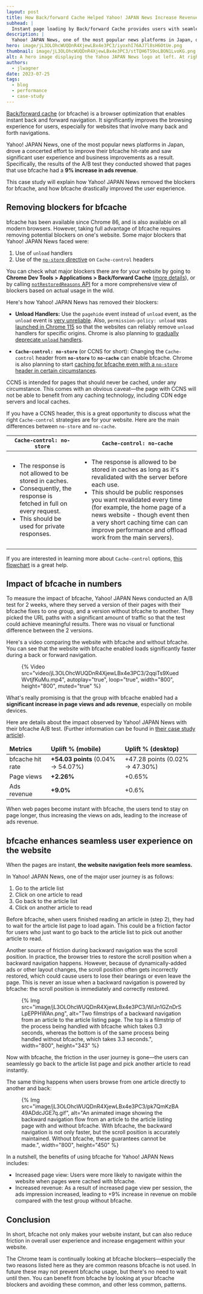 ```yaml
---
layout: post
title: How Back/forward Cache Helped Yahoo! JAPAN News Increase Revenue by 9% on Mobile
subhead: |
  Instant page loading by Back/forward Cache provides users with seamless experience
description: |
  Yahoo! JAPAN News, one of the most popular news platforms in Japan, drove a concerted effort to improve their bfcache hit-rate and saw significant user experience and business improvements as a result. Specifically, the results of the A/B test they conducted showed that pages that use bfcache had a 9% increase in ads revenue.
hero: image/jL3OLOhcWUQDnR4XjewLBx4e3PC3/iyoxhI76AJ7l8sH6OtUe.png
thumbnail: image/jL3OLOhcWUQDnR4XjewLBx4e3PC3/stTQH6TS9oLBON1LvoKG.png
alt: A hero image displaying the Yahoo JAPAN News logo at left. At right is a comparison of two filmstrips showing the benefits of bfcache (page loads in 0.3 seconds) versus without (page loads in 3.3 seconds).
authors:
  - jlwagner
date: 2023-07-25
tags:
  - blog
  - performance
  - case-study
---
```


[Back/forward cache](/bfcache/) (or bfcache) is a browser optimization that enables instant back and forward navigation. It significantly improves the browsing experience for users, especially for websites that involve many back and forth navigations.

Yahoo! JAPAN News, one of the most popular news platforms in Japan, drove a concerted effort to improve their bfcache hit-rate and saw significant user experience and business improvements as a result. Specifically, the results of the A/B test they conducted showed that pages that use bfcache had a **9% increase in ads revenue**.

This case study will explain how Yahoo! JAPAN News removed the blockers for bfcache, and how bfcache drastically improved the user experience.

## Removing blockers for bfcache

bfcache has been available since Chrome 86, and is also available on all modern browsers. However, taking full advantage of bfcache requires removing potential blockers on one's website. Some major blockers that Yahoo! JAPAN News faced were:

1. Use of `unload` handlers
2. Use of the [`no-store` directive](https://developer.mozilla.org/docs/Web/HTTP/Headers/Cache-Control#no-store) on `Cache-control` headers

You can check what major blockers there are for your website by going to **Chrome Dev Tools > Applications > Back/forward Cache** ([more details](/bfcache/#test-to-ensure-your-pages-are-cacheable)), or by calling [`notRestoredReasons` API](https://developer.chrome.com/docs/web-platform/bfcache-notrestoredreasons/) for a more comprehensive view of blockers based on actual usage in the wild.

Here's how Yahoo! JAPAN News has removed their blockers:

- **Unload Handlers:** Use the `pagehide` event instead of `unload` event, as the `unload` event is [very unreliable](/bfcache/#never-use-the-unload-event). Also, `permission-policy: unload` was [launched in Chrome 115](https://chromestatus.com/feature/5579556305502208) so that the websites can reliably remove `unload` handlers for specific origins. Chrome is also planning to [gradually deprecate `unload` handlers](https://github.com/fergald/docs/blob/master/explainers/permissions-policy-deprecate-unload.md#logistics-of-deprecation).  
  
- **`Cache-control: no-store`** (or CCNS for short): Changing the `Cache-control` header from **`no-store`** to **`no-cache`** can enable bfcache. Chrome is also planning to start [caching for bfcache even with a `no-store` header in certain circumstances](https://chromestatus.com/feature/6705326844805120).

CCNS is intended for pages that should never be cached, under any circumstance. This comes with an obvious caveat—the page with CCNS will not be able to benefit from any caching technology, including CDN edge servers and local caches.

If you have a CCNS header, this is a great opportunity to discuss what the right `Cache-control` strategies are for your website. Here are the main differences between `no-store` and `no-cache`.

<div class="table-wrapper scrollbar">
  <table>
    <thead>
      <tr>
        <th><code>Cache-control: <strong>no-store</strong></code></th>
        <th><code>Cache-control: <strong>no-cache</strong></code></th>
      </tr>
    </thead>
    <tbody>
      <tr>
        <td>
          <ul>
            <li>The response is not allowed to be stored in caches.</li>
            <li>Consequently, the response is fetched in full on every request.</li>
            <li>This should be used for private responses.</li>
          </ul>
        </td>
        <td>
          <ul>
            <li>The response is allowed to be stored in caches as long as it's revalidated with the server before each use.</li>
            <li>This should be public responses you want revalidated every time (for example, the home page of a news website - though event then a very short caching time can can improve performance and offload work from the main servers).</li>
          </ul>
        </td>
      </tr>
    </tbody>
  </table>
</div>

If you are interested in learning more about `Cache-control` options, [this flowchart](/http-cache/?hl=en#flowchart) is a great help.

## Impact of bfcache in numbers

To measure the impact of bfcache, Yahoo! JAPAN News conducted an A/B test for 2 weeks, where they served a version of their pages with their bfcache fixes to one group, and a version without bfcache to another. They picked the URL paths with a significant amount of traffic so that the test could achieve meaningful results. There was no visual or functional difference between the 2 versions.

Here's a video comparing the website with bfcache and without bfcache. You can see that the website with bfcache enabled loads significantly faster during a back or forward navigation.

<figure>
  {% Video src="video/jL3OLOhcWUQDnR4XjewLBx4e3PC3/2qqiTs9XuedWvtjfKuMu.mp4", autoplay="true", loop="true", width="800", height="800", muted="true" %}
</figure>

What's really promising is that the group with bfcache enabled had a **significant increase in page views and ads revenue**, especially on mobile devices.

Here are details about the impact observed by Yahoo! JAPAN News with their bfcache A/B test. (Further information can be found in [their case study article](https://techblog.yahoo.co.jp/entry/2023072430429932/)).

<div class="table-wrapper scrollbar">
  <table>
    <thead>
      <td>
        <strong>Metrics</strong>
      </td>
      <td>
        <strong>Uplift % (mobile)</strong>
      </td>
      <td>
        <strong>Uplift % (desktop)</strong>
      </td>
    </thead>
    <tbody>
      <tr>
        <td>bfcache hit rate</td>
        <td>
          <strong>+54.03 points</strong> (0.04% → 54.07%)
        </td>
        <td>+47.28 points (0.02% → 47.30%)</td>
      </tr>
      <tr>
        <td>Page views</td>
        <td>
          <strong>+2.26%</strong>
        </td>
        <td>+0.65%</td>
      </tr>
      <tr>
        <td>Ads revenue</td>
        <td>
          <strong>+9.0%</strong>
        </td>
        <td>+0.6%</td>
      </tr>
    </tbody>
  </table>
</div>

When web pages become instant with bfcache, the users tend to stay on page longer, thus increasing the views on ads, leading to the increase of ads revenue.

## bfcache enhances seamless user experience on the website

When the pages are instant, **the website navigation feels more seamless.**

In Yahoo! JAPAN News, one of the major user journey is as follows:

1. Go to the article list
2. Click on one article to read
3. Go back to the article list
4. Click on another article to read

Before bfcache, when users finished reading an article in (step 2), they had to wait for the article list page to load again. This could be a friction factor for users who just want to go back to the article list to pick out another article to read.

Another source of friction during backward navigation was the scroll position. In practice, the browser tries to restore the scroll position when a backward navigation happens. However, because of dynamically-added ads or other layout changes, the scroll position often gets incorrectly restored, which could cause users to lose their bearings or even leave the page. This is never an issue when a backward navigation is powered by bfcache: the scroll position is immediately and correctly restored.

<figure>
  {% Img src="image/jL3OLOhcWUQDnR4XjewLBx4e3PC3/WlJn1GZnDrSLpEPPHWAn.png", alt="Two filmstrips of a backward navigation from an article to the article listing page. The top is a filmstrip of the process being handled with bfcache which takes 0.3 seconds, whereas the bottom is of the same process being handled without bfcache, which takes 3.3 seconds.", width="800", height="343" %}
</figure>

Now with bfcache, the friction in the user journey is gone—the users can seamlessly go back to the article list page and pick another article to read instantly.

The same thing happens when users browse from one article directly to another and back:

<figure>
  {% Img src="image/jL3OLOhcWUQDnR4XjewLBx4e3PC3/pk7QmKzBA49ADdcJGE7q.gif", alt="An animated image showing the backward navigation flow from an article to the article listing page with and without bfcache. With bfcache, the backward navigation is not only faster, but the scroll position is accurately maintained. Without bfcache, these guarantees cannot be made.", width="800", height="450" %}
</figure>

In a nutshell, the benefits of using bfcache for Yahoo! JAPAN News includes:

- Increased page view: Users were more likely to navigate within the website when pages were cached with bfcache.
- Increased revenue: As a result of increased page view per session, the ads impression increased, leading to +9% increase in revenue on mobile compared with the test group without bfcache.

## Conclusion

In short, bfcache not only makes your website instant, but can also reduce friction in overall user experience and increase engagement within your website.

The Chrome team is continually looking at bfcache blockers—especially the two reasons listed here as they are common reasons bfcache is not used. In future these may not prevent bfcache usage, but there's no need to wait until then. You can benefit from bfcache by looking at your bfcache blockers and avoiding these common, and other less common, patterns.
